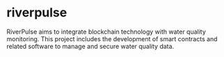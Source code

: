 # riverpulse
RiverPulse aims to integrate blockchain technology with water quality monitoring. This project includes the development of smart contracts and related software to manage and secure water quality data.
